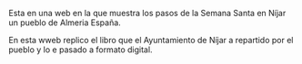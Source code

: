 Esta en una web en la que muestra los pasos de la Semana Santa en Níjar un pueblo de Almeria España.

En esta wweb replico el libro que el Ayuntamiento de Níjar a repartido por el pueblo y lo e pasado a formato digital.
